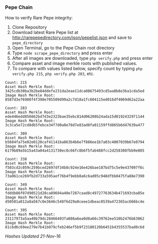 ### Pepe Chain

How to verify Rare Pepe integrity:

1. Clone Repository
2. Download latest Rare Pepe list at http://rarepepedirectory.com/json/pepelist.json and save to ```pepe_directory```
3. Open Terminal, go to the Pepe Chain root directory
4. Type ```node scrape_pepe_directory``` and press enter
5. After all images are downloaded, type ```php verify.php``` and press enter
6. Compare asset and image merkle roots with published values.  
7. To compare with values listed below, specify count by typing ```php verify.php 215```, ```php verify.php 283```, etc.



````
Count: 215
Asset Hash Merkle Root: 3425cdb30ba3b2be84ddefe231da2eae11dca08675493cd5aa8b8e3ba1cda5ed
Image Hash Merkle Root: 8587d3e76980f4f398e705509d99a2c7d18a1fc604115ed016df4069d62a22aa
````
````
Count: 283
Asset Hash Merkle Root: ede446edd856662bd7d3e2323bae35ebc814d06208b24ada15d0192432971144
Image Hash Merkle Root: 3c3ca5e72cd8db5febce34f7d0a0e78d7e83ad0fa01159ffd865b6d47639a477
````
````
Count: 309
Asset Hash Merkle Root: b5604fa75e02e0120caf41141ba863b4b6e7f886ee1b7a03c4007039b67e0794
Image Hash Merkle Root: 6179b89a5b15a43a04a4131730ec8c66fc8b6f5fab488fcc2d258308fbb9e805
````
````
Count: 338
Asset Hash Merkle Root: f503cd2c059c259bced2697df34b8c924e16e426bae187bd75c5e9e437097f6c
Image Hash Merkle Root: 73a061ce269fb2d733a595aef76b4f9ebb8a6c6ad05c948dfbb8475fa88e7390
````
````
Count: 349
Asset Hash Merkle Root: fdddb86f07d90521d28ca89694a40e7287caad8c49727763634b471693cba85e
Image Hash Merkle Root: d50501a012a8a567c0e3646c548f6d29a0ceee1dbeac0539a472365ac666bc4e
````
````
Count: 395
Asset Hash Merkle Root: 23117973a5aa49b79dc28466493fa086a6ea0d8a66c39762ee510b2476b63062
Image Hash Merkle Root: 81cbd6c69ee279e7b41b079cfeb246ef5b9f23180120b6451b4355537bad0c6d
````

*Hashes Updated 21-Nov-16*
